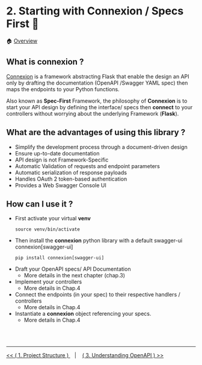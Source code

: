 # 2. Starting with Connexion / Specs First :link:

:house: [Overview](../../README.md)

## What is connexion ? 

[Connexion](https://github.com/spec-first/connexion) is a framework abstracting Flask that enable the design an API only by drafting the documentation (OpenAPI /Swagger YAML spec)  then maps the endpoints to your Python functions. 

Also known as **Spec-First** Framework, the philosophy of **Connexion** is to start your API design by defining the interface/ specs then **connect** to your controllers without worrying about the underlying Framework (**Flask**).


## What are the advantages of using this library  ?

- Simplify the development process through a document-driven design
- Ensure up-to-date documentation
- API design is not Framework-Specific 
- Automatic Validation of requests and endpoint parameters 
- Automatic serialization of response payloads
- Handles OAuth 2 token-based authentication
- Provides a Web Swagger Console UI


## How can I use it ? 

- First activate your virtual **venv** 
    ```
    source venv/bin/activate
    ```
- Then install the **connexion** python library with a default swagger-ui  connexion[swagger-ui]
    ```
    pip install connexion[swagger-ui]
    ```
- Draft your OpenAPI specs/ API Documentation  
  - More details in the next chapter (chap.3)
- Implement your controllers 
  - More details in Chap.4 
- Connect the endpoints (in your spec) to their respective handlers / controllers  
  - More details in Chap.4  
- Instantiate a **connexion** object referencing your specs.
  - More details in Chap.4  




<br>
<br>

---


[ << ( 1. Project Structure ) ](../chapters/chapter_1#the-end-in-mind) &nbsp;&nbsp; |  &nbsp;&nbsp;  [ ( 3. Understanding OpenAPI ) >>](../chapters/chapter_3#openapi-specs-structure)  
 
